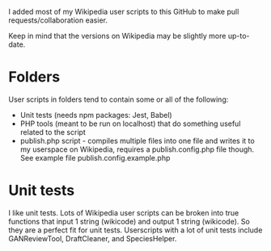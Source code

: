 I added most of my Wikipedia user scripts to this GitHub to make pull requests/collaboration easier.

Keep in mind that the versions on Wikipedia may be slightly more up-to-date.

# Folders

User scripts in folders tend to contain some or all of the following:

- Unit tests (needs npm packages: Jest, Babel)
- PHP tools (meant to be run on localhost) that do something useful related to the script
- publish.php script - compiles multiple files into one file and writes it to my userspace on Wikipedia, requires a publish.config.php file though. See example file publish.config.example.php

# Unit tests

I like unit tests. Lots of Wikipedia user scripts can be broken into true functions that input 1 string (wikicode) and output 1 string (wikicode). So they are a perfect fit for unit tests. Userscripts with a lot of unit tests include GANReviewTool, DraftCleaner, and SpeciesHelper.